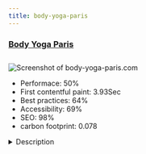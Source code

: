 ```yaml
---
title: body-yoga-paris
---
```


<div style="height: 3rem">
  <a href="http://www.body-yoga-paris.com"><h3>Body Yoga Paris</h3></a>
</div>
<img loading="lazy" src="/images/thumbs/body-yoga-paris.com.jpg" alt="Screenshot of body-yoga-paris.com" />
<ul>
  <li>Performace: 50%</li>
  <li>
    First contentful paint:
    3.93Sec
  </li>
  <li>Best practices: 64%</li>
  <li>Accessibility: 69%</li>
  <li>SEO: 98%</li>
  <li>carbon footprint: 0.078</li>
</ul>
<details>
  <summary>Description</summary>
  <p>Yoga classes for individuals and businesses, guided by a teacher with extensive experience in Yogatherapy, body work, medical knowledge.
The courses are aimed at all audiences, in individual or group sessions. Yoga classes are oriented personal development, for a transformation of Being through this ancient discipline.</p>
</details>

